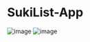 # SukiList-App
![image](https://github.com/user-attachments/assets/3f467147-8618-4e50-b7a7-af0eab7cebaf)
![image](https://github.com/user-attachments/assets/c97787a7-9fa6-447a-b600-94065ffc41b1)